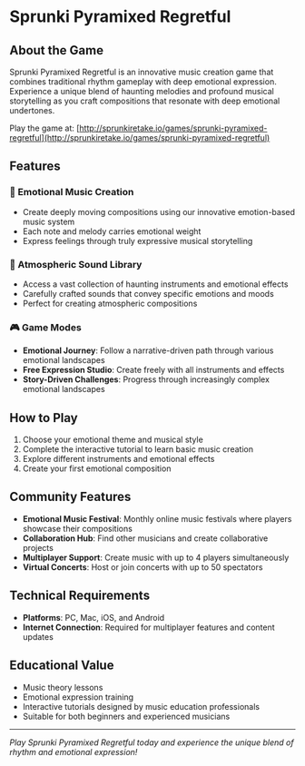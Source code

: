 # Sprunki Pyramixed Regretful

## About the Game

Sprunki Pyramixed Regretful is an innovative music creation game that combines traditional rhythm gameplay with deep emotional expression. Experience a unique blend of haunting melodies and profound musical storytelling as you craft compositions that resonate with deep emotional undertones.

Play the game at: [http://sprunkiretake.io/games/sprunki-pyramixed-regretful](http://sprunkiretake.io/games/sprunki-pyramixed-regretful)

## Features

### 🎵 Emotional Music Creation
- Create deeply moving compositions using our innovative emotion-based music system
- Each note and melody carries emotional weight
- Express feelings through truly expressive musical storytelling

### 🎼 Atmospheric Sound Library
- Access a vast collection of haunting instruments and emotional effects
- Carefully crafted sounds that convey specific emotions and moods
- Perfect for creating atmospheric compositions

### 🎮 Game Modes
- **Emotional Journey**: Follow a narrative-driven path through various emotional landscapes
- **Free Expression Studio**: Create freely with all instruments and effects
- **Story-Driven Challenges**: Progress through increasingly complex emotional landscapes

## How to Play

1. Choose your emotional theme and musical style
2. Complete the interactive tutorial to learn basic music creation
3. Explore different instruments and emotional effects
4. Create your first emotional composition

## Community Features

- **Emotional Music Festival**: Monthly online music festivals where players showcase their compositions
- **Collaboration Hub**: Find other musicians and create collaborative projects
- **Multiplayer Support**: Create music with up to 4 players simultaneously
- **Virtual Concerts**: Host or join concerts with up to 50 spectators

## Technical Requirements

- **Platforms**: PC, Mac, iOS, and Android
- **Internet Connection**: Required for multiplayer features and content updates

## Educational Value

- Music theory lessons
- Emotional expression training
- Interactive tutorials designed by music education professionals
- Suitable for both beginners and experienced musicians


---

*Play Sprunki Pyramixed Regretful today and experience the unique blend of rhythm and emotional expression!*
